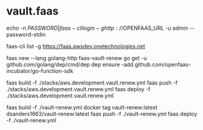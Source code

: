 # vault.faas

echo -n $PASSWORD | faas-cli login -g http://$OPENFAAS_URL -u admin --password-stdin

faas-cli list -g https://faas.awsdev.onetechnologies.net


faas new --lang golang-http faas-vault-renew
go get -u github.com/golang/dep/cmd/dep
dep ensure -add github.com/openfaas-incubator/go-function-sdk

faas build -f ./stacks/aws.development.vault.renew.yml
faas push -f ./stacks/aws.development.vault.renew.yml
faas deploy -f ./stacks/aws.development.vault.renew.yml


faas build -f ./vault-renew.yml
docker tag vault-renew:latest dsanders1663/vault-renew:latest
faas push -f ./vault-renew.yml
faas deploy -f ./vault-renew.yml
